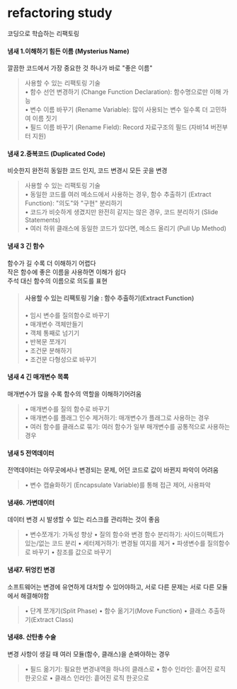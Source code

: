 # refactoring study
코딩으로 학습하는 리팩토링

#### 냄새 1.이해하기 힘든 이름 (Mysterius Name)
깔끔한 코드에서 가장 중요한 것 하나가 바로 "좋은 이름"

> 사용할 수 있는 리팩토링 기술 <br>
> • 함수 선언 변경하기 (Change Function Declaration): 함수명으로만 이해 가능 <br>
> • 변수 이름 바꾸기 (Rename Variable): 많이 사용되는 변수 일수록 더 고민하여 이름 짓기 <br>
> • 필드 이름 바꾸기 (Rename Field): Record 자료구조의 필드 (자바14 버전부터 지원)


#### 냄새 2.중복코드 (Duplicated Code)
비슷한지 완전히 동일한 코드 인지, 코드 변경시 모든 곳을 변경

> 사용할 수 있는 리팩토링 기술 <br>
> • 동일한 코드를 여러 메소드에서 사용하는 경우, 함수 추출하기 (Extract Function): "의도"와 "구현" 분리하기 <br>
> • 코드가 비슷하게 생겼지만 완전히 같지는 않은 경우, 코드 분리하기 (Slide Statements) <br>
> • 여러 하위 클래스에 동일한 코드가 있다면, 메소드 올리기 (Pull Up Method) 

#### 냄새 3 긴 함수
함수가 길 수록 더 이해하기 어렵다<br>
작은 함수에 좋은 이름을 사용하면 이해가 쉽다<br>
주석 대신 함수의 이름으로 의도를 표현<br>
> #### 사용할 수 있는 리팩토링 기술 : 함수 추출하기(Extract Function)
> • 임시 변수를 질의함수로 바꾸기<br>
> • 매개변수 객체만들기<br>
> • 객체 통째로 넘기기<br>
> • 반복문 쪼개기<br>
> • 조건문 분해하기<br>
> • 조건문 다형성으로 바꾸기<br> 

#### 냄새 4 긴 매개변수 목록
매개변수가 많을 수록 함수의 역할을 이해하기어려움
> • 매개변수를 질의 함수로 바꾸기<br>
> • 매개변수를 플래그 인수 제거하기: 매개변수가 플래그로 사용하는 경우<br>
> • 여러 함수를 클래스로 묶기: 여러 함수가 일부 매개변수를 공통적으로 사용하는 경우<br>

#### 냄새 5 전역데이터
전역데이터는 아무곳에서나 변경되는 문제, 어던 코드로 값이 바뀐지 파악이 어려움
> • 변수 캡슐화하기 (Encapsulate Variable)를 통해 접근 제어, 사용파악

#### 냄새6. 가변데이터
데이터 변경 시 발생할 수 있는 리스크를 관리하는 것이 좋음
> • 변수쪼개기: 가독성 향상
> • 질의 함수와 변경 함수 분리하기: 사이드이펙트가 있는/없는 코드 분리
> • 세터제거하기: 변경될 여지를 제거
> • 파생변수를 질의함수로 바꾸기
> • 참조를 값으로 바꾸기

#### 냄새7. 뒤엉킨 변경
소프트웨어는 변경에 유연하게 대처할 수 있어야하고, 서로 다른 문제는 서로 다른 모듈에서 해결해야함
> • 단계 쪼개기(Split Phase)
> • 함수 옮기기(Move Function)
> • 클래스 추출하기(Extract Class)
 
#### 냄새8. 산탄총 수술
변경 사항이 생길 때 여러 모듈(함수, 클래스)을 손봐야하는 경우
> • 필드 옮기기: 필요한 변경내역을 하나의 클래스로
> • 함수 인라인: 흩어진 로직 한곳으로
> • 클래스 인라인: 흩어진 로직 한곳으로
